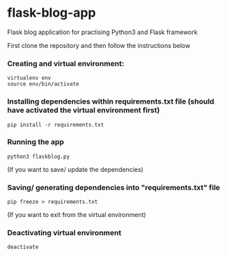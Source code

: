 # flask-blog-app
Flask blog application for practising Python3 and Flask framework

First clone the repository and then follow the instructions below
### Creating and virtual environment:
	virtualenv env
	source env/bin/activate

### Installing dependencies within requirements.txt file (should have activated the virtual environment first)
	pip install -r requirements.txt

### Running the app
	python3 flaskblog.py

(If you want to save/ update the dependencies)
### Saving/ generating dependencies into "requirements.txt" file
	pip freeze > requirements.txt

(If you want to exit from the virtual environment)
### Deactivating virtual environment
	deactivate
